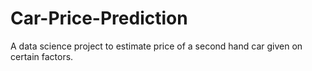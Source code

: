 # Car-Price-Prediction
A data science project to estimate price of a second hand car given on certain factors.
